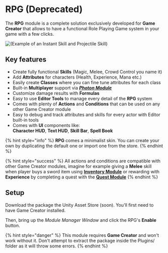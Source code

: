 # RPG (Deprecated)

The **RPG** module is a complete solution exclusively developed for **Game Creator** that allows to have a functional Role Playing Game system in your game with a few clicks.

![(Example of an Instant Skill and Projectile Skill)](../../.gitbook/assets/MeleeAndProjectile.gif)

## Key features <a href="#key-features" id="key-features"></a>

* Create fully functional **Skills** (Magic, Melee, Crowd Control you name it)
* Add **Attributes** for characters (Health, Experience, Mana etc.)
* Easily create **Classes** where you can fine tune attributes for each class&#x20;
* Built-in **Multiplayer** support via [_**Photon Module**_](../photon-network/)
* Customize damage results with **Formulas**
* Easy to use **Editor Tools** to manage every detail of the **RPG** system
* Comes with plenty of **Actions** and **Conditions** that can be used on any other Game Creator module
* Easy to debug and track attributes and skills for every actor with Editor built-in tools
* Comes with **UI** components like: \
  **Character HUD**, **Text HUD**, **Skill Bar**, **Spell Book**

{% hint style="info" %}
**RPG** comes a minimalist skin. You can create your own by duplicating the default one or import one from the store.
{% endhint %}

{% hint style="success" %}
All actions and conditions are compatible with other Game Creator modules, imagine for example giving a **Melee** skill when player buys a sword item using [**Inventory Module**](https://docs.gamecreator.io/inventory/inventory) or rewarding with **Experience** by completing a quest with the [**Quest Module**](https://docs.gamecreator.io/quests/quests)
{% endhint %}

## Setup <a href="#setup" id="setup"></a>

Download the package the Unity Asset Store (soon). You'll first need to have Game Creator installed.

Then, bring up the _Module Manager Window_ and click the RPG's **Enable** button.

{% hint style="danger" %}
This module requires **Game Creator** and won't work without it. Don't attempt to extract the package inside the Plugins/ folder as it will throw some errors.
{% endhint %}
